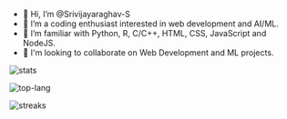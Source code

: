 - 👋 Hi, I’m @Srivijayaraghav-S
- 👀 I’m a coding enthusiast interested in web development and AI/ML.
- 🌱 I’m familiar with Python, R, C/C++, HTML, CSS, JavaScript and NodeJS.
- 💞 I'm looking to collaborate on Web Development and ML projects.

<!---
Srivijayaraghav-S/Srivijayaraghav-S is a ✨ special ✨ repository because its `README.md` (this file) appears on your GitHub profile.
You can click the Preview link to take a look at your changes.
--->
[stats]: https://github-readme-stats.vercel.app/api?username=Srivijayaraghav-S&include_all_commits=true&count_private=true&show_icons=true&theme=shades-of-purple
[top-lang]: https://github-readme-stats.vercel.app/api/top-langs?username=Srivijayaraghav-S&layout=compact&theme=shades-of-purple
[streaks]: https://github-readme-streak-stats.herokuapp.com/?user=Srivijayaraghav-S&theme=shades-of-purple
![stats]

![top-lang]

![streaks]
